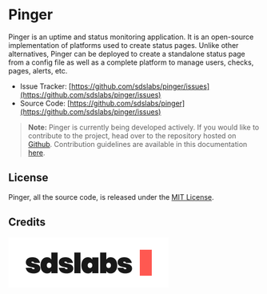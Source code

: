 # Pinger

Pinger is an uptime and status monitoring application. It is an open-source
implementation of platforms used to create status pages. Unlike other
alternatives, Pinger can be deployed to create a standalone status page
from a config file as well as a complete platform to manage users, checks,
pages, alerts, etc.

- Issue Tracker: [https://github.com/sdslabs/pinger/issues](https://github.com/sdslabs/pinger/issues)
- Source Code: [https://github.com/sdslabs/pinger](https://github.com/sdslabs/pinger/issues)

> **Note:** Pinger is currently being developed actively. If you would like
> to contribute to the project, head over to the repository hosted on
> [Github](https://github.com/sdslabs/pinger). Contribution guidelines are
> available in this documentation [here](./contributing/index.html).

## License

Pinger, all the source code, is released under the
[MIT License](https://github.com/sdslabs/pinger/blob/main/LICENSE).

## Credits

[![Made by SDSLabs](./sdslabs-logo.png)](https://sdslabs.co)

